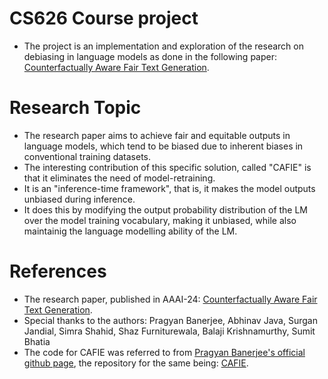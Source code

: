 # CS626 Course project
- The project is an implementation and exploration of the research on debiasing in language models as done in the following paper: [Counterfactually Aware Fair Text
 Generation](https://ojs.aaai.org/index.php/AAAI/article/view/29719).
# Research Topic
- The research paper aims to achieve fair and equitable outputs in language models, which tend to be biased due to inherent biases in conventional training datasets.
- The interesting contribution of this specific solution, called "CAFIE" is that it eliminates the need of model-retraining.
- It is an "inference-time framework", that is, it makes the model outputs unbiased during inference.
- It does this by modifying the output probability distribution of the LM over the model training vocabulary, making it unbiased, while also maintainig the language modelling ability of the LM.
# References
- The research paper, published in AAAI-24: [Counterfactually Aware Fair Text Generation](https://ojs.aaai.org/index.php/AAAI/article/view/29719).
- Special thanks to the authors: Pragyan Banerjee, Abhinav Java, Surgan Jandial, Simra Shahid, Shaz Furniturewala, Balaji Krishnamurthy, Sumit Bhatia
- The code for CAFIE was referred to from [Pragyan Banerjee's official github page](https://github.com/banerjeepragyan), the repository for the same being: [CAFIE](https://github.com/banerjeepragyan/CAFIE).
